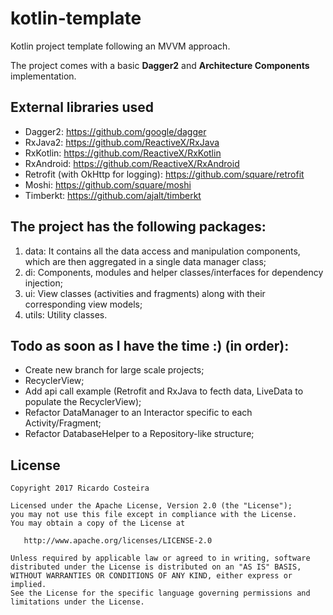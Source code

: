 # kotlin-template
Kotlin project template following an MVVM approach.

The project comes with a basic **Dagger2** and **Architecture Components** implementation.

## External libraries used
* Dagger2: https://github.com/google/dagger
* RxJava2: https://github.com/ReactiveX/RxJava
* RxKotlin: https://github.com/ReactiveX/RxKotlin
* RxAndroid: https://github.com/ReactiveX/RxAndroid
* Retrofit (with OkHttp for logging): https://github.com/square/retrofit
* Moshi: https://github.com/square/moshi
* Timberkt: https://github.com/ajalt/timberkt

## The project has the following packages:

1. data: It contains all the data access and manipulation components, which are then aggregated in a single data manager class;
2. di: Components, modules and helper classes/interfaces for dependency injection;
3. ui: View classes (activities and fragments) along with their corresponding view models;
4. utils: Utility classes.

## Todo as soon as I have the time :) (in order):

* Create new branch for large scale projects;
* RecyclerView;
* Add api call example (Retrofit and RxJava to fecth data, LiveData to populate the RecyclerView);
* Refactor DataManager to an Interactor specific to each Activity/Fragment;
* Refactor DatabaseHelper to a Repository-like structure;


## License
```
Copyright 2017 Ricardo Costeira

Licensed under the Apache License, Version 2.0 (the "License");
you may not use this file except in compliance with the License.
You may obtain a copy of the License at

   http://www.apache.org/licenses/LICENSE-2.0

Unless required by applicable law or agreed to in writing, software
distributed under the License is distributed on an "AS IS" BASIS,
WITHOUT WARRANTIES OR CONDITIONS OF ANY KIND, either express or implied.
See the License for the specific language governing permissions and
limitations under the License.
```
